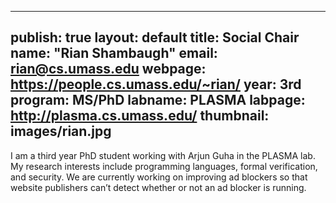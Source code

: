 ----
 publish: true
 layout: default
 title: Social Chair
 name: "Rian Shambaugh"
 email: rian@cs.umass.edu
 webpage: https://people.cs.umass.edu/~rian/
 year: 3rd
 program: MS/PhD
 labname: PLASMA
 labpage: http://plasma.cs.umass.edu/
 thumbnail: images/rian.jpg
 ----
 I am a third year PhD student working with Arjun Guha in the PLASMA lab.  My research interests include programming languages, formal verification, and security. We are currently working on improving ad blockers so that website publishers can’t detect whether or not an ad blocker is running.
